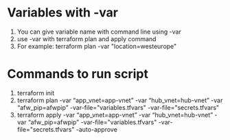 # Variables with -var
1. You can give variable name with command line using -var 
2. use -var with terraform plan and apply command
3. For example: terraform plan -var "location=westeurope"

# Commands to run script
1. terraform init
2. terraform plan -var “app_vnet=app-vnet”  -var “hub_vnet=hub-vnet” -var “afw_pip=afwpip” -var-file="variables.tfvars" -var-file="secrets.tfvars"
3. terraform apply -var “app_vnet=app-vnet”  -var “hub_vnet=hub-vnet” -var “afw_pip=afwpip” -var-file="variables.tfvars" -var-file="secrets.tfvars" -auto-approve
